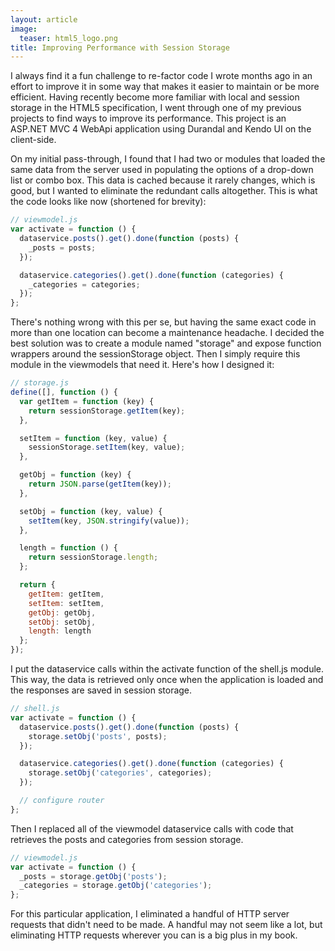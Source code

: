 ```yaml
---
layout: article
image:
  teaser: html5_logo.png
title: Improving Performance with Session Storage
---
```


I always find it a fun challenge to re-factor code I wrote months ago in an effort to improve it in some way that makes it easier 
to maintain or be more efficient. Having recently become more familiar with local and session storage in the HTML5 specification, 
I went through one of my previous projects to find ways to improve its performance. This project is an ASP.NET MVC 4 WebApi 
application using Durandal and Kendo UI on the client-side.

On my initial pass-through, I found that I had two or modules that loaded the same data from the server used in populating the 
options of a drop-down list or combo box. This data is cached because it rarely changes, which is good, but I wanted to eliminate 
the redundant calls altogether. This is what the code looks like now (shortened for brevity):

```javascript
// viewmodel.js
var activate = function () {
  dataservice.posts().get().done(function (posts) {
    _posts = posts;
  });

  dataservice.categories().get().done(function (categories) {
    _categories = categories;
  });
};
```

There's nothing wrong with this per se, but having the same exact code in more than one location can become a maintenance headache. 
I decided the best solution was to create a module named "storage" and expose function wrappers around the sessionStorage object. 
Then I simply require this module in the viewmodels that need it. Here's how I designed it:

```javascript
// storage.js
define([], function () {
  var getItem = function (key) {
    return sessionStorage.getItem(key);
  },

  setItem = function (key, value) {
    sessionStorage.setItem(key, value);
  },

  getObj = function (key) {
    return JSON.parse(getItem(key));
  },

  setObj = function (key, value) {
    setItem(key, JSON.stringify(value));
  },

  length = function () {
    return sessionStorage.length;
  };

  return {
    getItem: getItem,
    setItem: setItem,
    getObj: getObj,
    setObj: setObj,
    length: length
  };
});
```

I put the dataservice calls within the activate function of the shell.js module. This way, the data is retrieved only once when the 
application is loaded and the responses are saved in session storage.

```javascript
// shell.js
var activate = function () {
  dataservice.posts().get().done(function (posts) {
    storage.setObj('posts', posts);
  });

  dataservice.categories().get().done(function (categories) {
    storage.setObj('categories', categories);
  });

  // configure router
};
```

Then I replaced all of the viewmodel dataservice calls with code that retrieves the posts and categories from session storage.

```javascript
// viewmodel.js
var activate = function () {
  _posts = storage.getObj('posts');
  _categories = storage.getObj('categories');
};
```

For this particular application, I eliminated a handful of HTTP server requests that didn't need to be made. A handful may not seem 
like a lot, but eliminating HTTP requests wherever you can is a big plus in my book.
